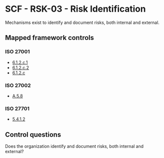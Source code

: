 # SCF - RSK-03 - Risk Identification
Mechanisms exist to identify and document risks, both internal and external. 
## Mapped framework controls
### ISO 27001
- [6.1.2.c.1](../iso27001/6.md#612c1)
- [6.1.2.c.2](../iso27001/6.md#612c2)
- [6.1.2.c](../iso27001/6.md#612c)
  
### ISO 27002
- [A.5.8](../iso27002/a-5.md#a58)
  
### ISO 27701
- [5.4.1.2](../iso27701/5412.md)
  
## Control questions
Does the organization identify and document risks, both internal and external? 
  
